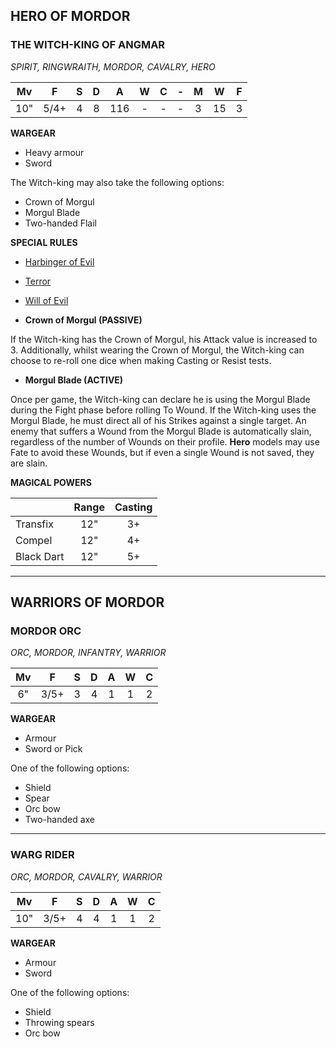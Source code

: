 ## HERO OF MORDOR

<div class="unitCard" markdown>

### THE WITCH-KING OF ANGMAR
*SPIRIT, RINGWRAITH, MORDOR, CAVALRY, HERO*

| Mv | F | S | D | A | W | C | - | M | W | F |
|:---:|:--:|:-:|:-:|:--:|:-:|:-:|:-:|:-:|:--:|:--:|
| 10" | 5/4+ | 4 | 8 | 116 | - | - | - | 3 | 15 | 3 |

**WARGEAR**

* Heavy armour 
* Sword

The Witch-king may also take the following options:

* Crown of Morgul
* Morgul Blade
* Two-handed Flail

**SPECIAL RULES**

* [Harbinger of Evil](battlehost_quickstart_rules_guide.md#harbinger-of-evil)

* [Terror](battlehost_quickstart_rules_guide.md#terror)

* [Will of Evil](battlehost_quickstart_rules_guide.md#will-of-evil)

* **Crown of Morgul (PASSIVE)** 

If the Witch-king has the Crown of Morgul, his Attack value is increased to 3. Additionally, whilst wearing the Crown of Morgul, the Witch-king can choose to re-roll one dice when making Casting or Resist tests.

* **Morgul Blade (ACTIVE)** 

Once per game, the Witch-king can declare he is using the Morgul Blade during the Fight phase before rolling To Wound. If the Witch-king uses the Morgul Blade, he must direct all of his Strikes against a single target. An enemy that suffers a Wound from the Morgul Blade is automatically slain, regardless of the number of Wounds on their profile. **Hero** models may use Fate to avoid these Wounds, but if even a single Wound is not saved, they are slain.

**MAGICAL POWERS**

| | Range | Casting |
|----------------|:-----:|:-------:|
| Transfix    | 12"  | 3+   |
| Compel     | 12"  | 4+   |
| Black Dart   | 12"  | 5+   |

</div>

---

## WARRIORS OF MORDOR

<div class="unitCard" markdown>

### MORDOR ORC
*ORC, MORDOR, INFANTRY, WARRIOR*

| Mv | F | S | D | A | W | C |
|:--:|:--:|:-:|:-:|:-:|:-:|:-:|
| 6" | 3/5+ | 3 | 4 | 1 | 1 | 2 |

**WARGEAR**

* Armour
* Sword or Pick

One of the following options:

* Shield
* Spear
* Orc bow
* Two-handed axe

</div>

---

<div class="unitCard" markdown>

### WARG RIDER
*ORC, MORDOR, CAVALRY, WARRIOR*

| Mv | F | S | D | A | W | C |
|:---:|:--:|:-:|:-:|:-:|:-:|:-:|
| 10" | 3/5+ | 4 | 4 | 1 | 1 | 2 |

**WARGEAR**

* Armour 
* Sword

One of the following options:

* Shield
* Throwing spears
* Orc bow

</div>
